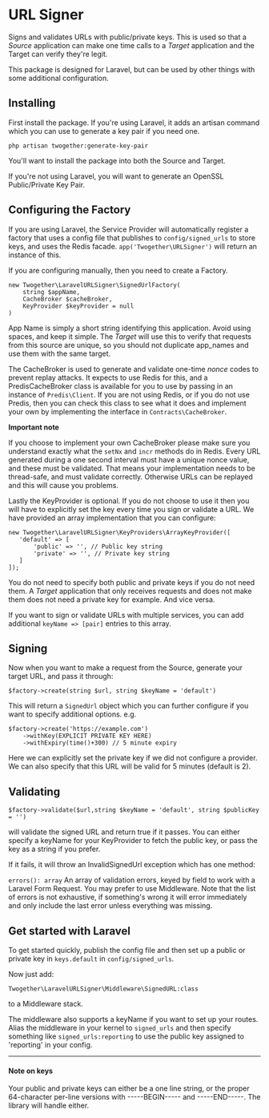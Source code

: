# URL Signer

Signs and validates URLs with public/private keys. This is used
so that a _Source_ application can make one time calls to a _Target_
application and the Target can verify they're legit.

This package is designed for Laravel, but can be used by other things
with some additional configuration.

## Installing

First install the package. If you're using Laravel, it adds an artisan
command which you can use to generate a key pair if you need one.

`php artisan twogether:generate-key-pair`

You'll want to install the package into both the Source and Target.

If you're not using Laravel, you will want to generate an OpenSSL
Public/Private Key Pair.


## Configuring the Factory

If you are using Laravel, the Service Provider will automatically
register a factory that uses a config file that publishes to
`config/signed_urls` to store keys, and uses the Redis facade.
`app('Twogether\URLSigner')` will return an instance of this.

If you are configuring manually, then you need to create a Factory.

```
new Twogether\LaravelURLSigner\SignedUrlFactory(
    string $appName, 
    CacheBroker $cacheBroker, 
    KeyProvider $keyProvider = null
)
```

App Name is simply a short string identifying this application. Avoid
using spaces, and keep it simple. The _Target_ will use this to verify
that requests from this source are unique, so you should not duplicate
app_names and use them with the same target.

The CacheBroker is used to generate and validate one-time _nonce_ codes
to prevent replay attacks. It expects to use Redis for this, and a
PredisCacheBroker class is available for you to use by passing in an
instance of `Predis\Client`. If you are not using Redis, or if you do
not use Predis, then you can check this class to see what it does and
implement your own by implementing the interface in `Contracts\CacheBroker`.

**Important note**

If you choose to implement your own CacheBroker please make sure you
understand exactly what the `setNx` and `incr` methods do in Redis. Every
URL generated during a one second interval must have a unique nonce
value, and these must be validated. That means your implementation needs
to be thread-safe, and must validate correctly. Otherwise URLs can be
replayed and this will cause you problems.

Lastly the KeyProvider is optional. If you do not choose to use it then
you will have to explicitly set the key every time you sign or validate
 a URL. We have provided an array implementation that you can configure:
 
 ```
 new Twogether\LaravelURLSigner\KeyProviders\ArrayKeyProvider([
    'default' => [
        'public' => '', // Public key string
        'private' => '', // Private key string
    ]
]);
```

You do not need to specify both public and private keys if you do not need
them. A _Target_ application that only receives requests and does not make
them does not need a private key for example. And vice versa.

If you want to sign or validate URLs with multiple services, you can
add additional `keyName => [pair]` entries to this array.


## Signing

Now when you want to make a request from the Source, generate your
target URL, and pass it through:

`$factory->create(string $url, string $keyName = 'default')`

This will return a `SignedUrl` object which you can further configure
if you want to specify additional options. e.g.

```
$factory->create('https://example.com')
    ->withKey(EXPLICIT PRIVATE KEY HERE)
    ->withExpiry(time()+300) // 5 minute expiry
```

Here we can explicitly set the private key if we did not configure a provider.
We can also specify that this URL will be valid for 5 minutes (default is 2).


## Validating

`$factory->validate($url,string $keyName = 'default', string $publicKey = '')`

will validate the signed URL and return true if it passes. You
can either specify a keyName for your KeyProvider to fetch the public
key, or pass the key as a string if you prefer.

If it fails, it will throw an InvalidSignedUrl exception which
has one method:

`errors(): array`
An array of validation errors, keyed by field to work with a
Laravel Form Request. You may prefer to use Middleware. Note that
the list of errors is not exhaustive, if something's wrong it
will error immediately and only include the last error unless
everything was missing.


## Get started with Laravel

To get started quickly, publish the config file and then set up
a public or private key in `keys.default` in `config/signed_urls`.

Now just add:

`Twogether\LaravelURLSigner\Middleware\SignedURL:class`

to a Middleware stack.

The middleware also supports a keyName if you want to set
up your routes. Alias the middleware in your kernel to `signed_urls`
and then specify something like `signed_urls:reporting` to use
the public key assigned to 'reporting' in your config.


---

#### Note on keys

Your public and private keys can either be a one line string, or
the proper 64-character per-line versions with -----BEGIN----- and 
-----END-----. The library will handle either.

